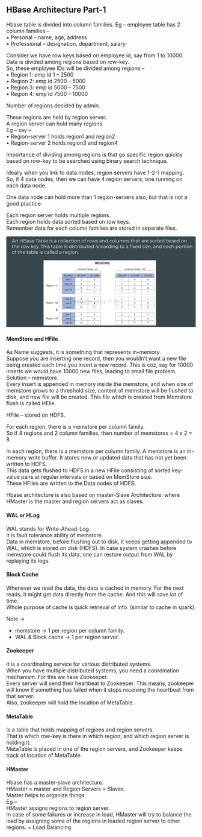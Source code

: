 ## HBase Architecture Part-1

Hbase table is divided into column families. Eg – employee table has 2 column families – <br>
•	Personal – name, age, address <br>
•	Professional – designation, department, salary <br>

Consider we have row keys based on employee id, say from 1 to 10000. <br>
Data is divided among regions based on row-key. <br>
So, these employee IDs will be divided among regions – <br>
•	Region 1: emp id    1 – 2500 <br>
•	Region 2: emp id 2500 – 5000 <br>
•	Region 3: emp id 5000 – 7500 <br>
•	Region 4: emp id 7500 – 10000 <br>

Number of regions decided by admin. <br>

These regions are held by region server. <br>
A region server can hold many regions. <br>
Eg – say – <br>
•	Region-server 1 holds region1 and region2 <br>
•	Region-server 2 holds region3 and region4 <br>

Importance of dividing among regions is that go specific region quickly based on row-key to be searched using binary search technique. <br>

Ideally when you link to data nodes, region servers have 1-2-1 mapping. <br>
So, if 4 data nodes, then we can have 4 region servers, one running on each data node. <br>

One data node can hold more than 1 region-servers also, but that is not a good practice. <br>

Each region server holds multiple regions. <br>
Each region holds data sorted based on row keys. <br>
Remember data for each column families are stored in separate files. <br>

![img.png](img_9.png)<br>

#### MemStore and HFile
As Name suggests, it is something that represents in-memory. <br>
Suppose you are inserting one record, then you wouldn’t want a new file being created each time you insert a new record. This is coz, say for 10000 inserts we would have 10000 new files, leading to small file problem. <br>
Solution – memstore. <br>
Every insert is appended in memory inside the memstore, and when size of memstore grows to a threshold size, content of memstore will be flushed to disk, and new file will be created. This file which is created from Memstore flush is called HFile. <br> 

HFile – stored on HDFS. <br>

For each region, there is a memstore per column family.  <br>
So if 4 regions and 2 column families, then number of memstores = 4 x 2 = 8 <br>

In each region, there is a memstore per column family. A memstore is an in-memory write buffer. It stores new or updated data that has not yet been written to HDFS. <br>
This data gets flushed to HDFS in a new HFile consisting of sorted key-value pairs at regular intervals or based on MemStore size. <br>
These HFiles are written to the Data nodes of HDFS. <br>

Hbase architecture is also based on master-Slave Architecture, where HMaster is the master and region servers act as slaves. <br>

#### WAL or HLog
WAL stands for Write-Ahead-Log. <br>
It is fault tolerance ability of memstore. <br>
Data in memstore, before flushing out to disk, it keeps getting appended to WAL, which is stored on disk (HDFS). In case system crashes before memstore could flush its data, one can restore output from WAL by replaying its logs. <br>

#### Block Cache
Whenever we read the data, the data is cached in memory. For the next reads, it might get data directly from the cache. And this will save lot of time. <br>
Whole purpose of cache is quick retrieval of info. (similar to cache in spark). <br>

Note -> <br>
-	memstore -> 1 per region per column family. <br> 
-	WAL & Block cache -> 1 per region server. <br>

#### Zookeeper
It is a coordinating service for various distributed systems. <br>
When you have multiple distributed systems, you need a coordination mechanism. For this we have Zookeeper. <br>
Every server will send their heartbeat to Zookeeper. This means, zookeeper will know if something has failed when it stops receiving the heartbeat from that server. <br>
Also, zookeeper will hold the location of MetaTable. <br>

#### MetaTable
Is a table that holds mapping of regions and region servers. <br>
That is which row-key is there in which region, and which region server is holding it. <br>
MetaTable is placed in one of the region servers, and Zookeeper keeps track of location of MetaTable. <br>

#### HMaster
Hbase has a master-slave architecture. <br>
HMaster = master and Region Servers = Slaves. <br>
Master helps to organize things <br>
Eg – <br>
HMaster assigns regions to region server. <br>
In case of some failures or increase in load, HMaster will try to balance the load by assigning some of the regions in loaded region server to other regions. ~ Load Balancing. <br>


